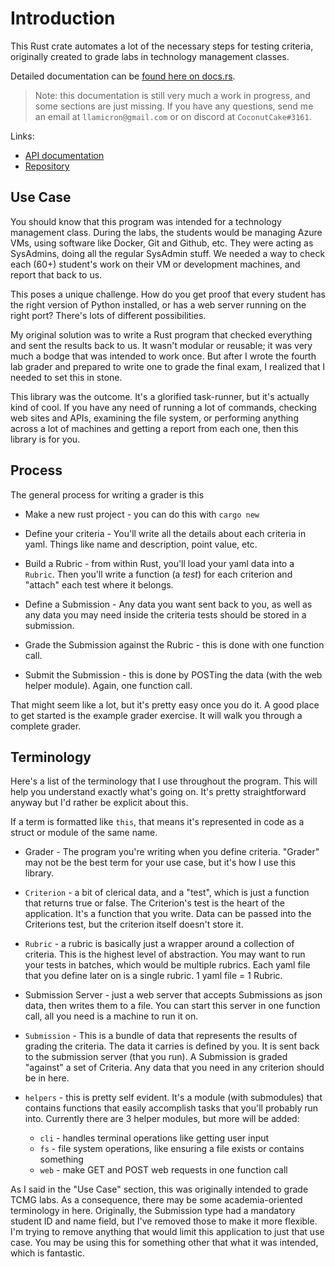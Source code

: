 # Introduction
This Rust crate automates a lot of the necessary steps for testing criteria, originally created to grade labs in technology management classes.

Detailed documentation can be [found here on docs.rs](https://docs.rs/lab_grader/0.10.0/lab_grader/index.html).

> Note: this documentation is still very much a work in progress, and some sections are just missing. If you have any questions, send me an email at `llamicron@gmail.com` or on discord at `CoconutCake#3161`.

Links:
- [API documentation](https://docs.rs/lab_grader)
- [Repository](https://github.com/llamicron/lab_grader)

## Use Case
You should know that this program was intended for a technology management class. During the labs, the students would be managing Azure VMs, using software like Docker, Git and Github, etc. They were acting as SysAdmins, doing all the regular SysAdmin stuff. We needed a way to check each (60+) student's work on their VM or development machines, and report that back to us.

This poses a unique challenge. How do you get proof that every student has the right version of Python installed, or has a web server running on the right port? There's lots of different possibilities.

My original solution was to write a Rust program that checked everything and sent the results back to us. It wasn't modular or reusable; it was very much a bodge that was intended to work once. But after I wrote the fourth lab grader and prepared to write one to grade the final exam, I realized that I needed to set this in stone.

This library was the outcome. It's a glorified task-runner, but it's actually kind of cool. If you have any need of running a lot of commands, checking web sites and APIs, examining the file system, or performing anything across a lot of machines and getting a report from each one, then this library is for you.

## Process
The general process for writing a grader is this

- Make a new rust project - you can do this with `cargo new`

- Define your criteria - You'll write all the details about each criteria in yaml. Things like name and description, point value, etc.

- Build a Rubric - from within Rust, you'll load your yaml data into a `Rubric`. Then you'll write a function (a *test*) for each criterion and "attach" each test where it belongs.

- Define a Submission - Any data you want sent back to you, as well as any data you may need inside the criteria tests should be stored in a submission.

- Grade the Submission against the Rubric - this is done with one function call.

- Submit the Submission - this is done by POSTing the data (with the web helper module). Again, one function call.

That might seem like a lot, but it's pretty easy once you do it. A good place to get started is the example grader exercise. It will walk you through a complete grader.


## Terminology

Here's a list of the terminology that I use throughout the program. This will help you understand exactly what's going on. It's pretty straightforward anyway but I'd rather be explicit about this.

If a term is formatted like `this`, that means it's represented in code as a struct or module of the same name.

- Grader - The program you're writing when you define criteria. "Grader" may not be the best term for your use case, but it's how I use this library.

- `Criterion` - a bit of clerical data, and a "test", which is just a function that returns true or false. The Criterion's test is the heart of the application. It's a function that you write. Data can be passed into the Criterions test, but the criterion itself doesn't store it.

- `Rubric` - a rubric is basically just a wrapper around a collection of criteria. This is the highest level of abstraction. You may want to run your tests in batches, which would be multiple rubrics. Each yaml file that you define later on is a single rubric. 1 yaml file = 1 Rubric.

- Submission Server - just a web server that accepts Submissions as json data, then writes them to a file. You can start this server in one function call, all you need is a machine to run it on.

- `Submission` - This is a bundle of data that represents the results of grading the criteria. The data it carries is defined by you. It is sent back to the submission server (that you run). A Submission is graded "against" a set of Criteria. Any data that you need in any criterion should be in here.

- `helpers` - this is pretty self evident. It's a module (with submodules) that contains functions that easily accomplish tasks that you'll probably run into. Currently there are 3 helper modules, but more will be added:
  - `cli` - handles terminal operations like getting user input
  - `fs` - file system operations, like ensuring a file exists or contains something
  - `web` - make GET and POST web requests in one function call

As I said in the "Use Case" section, this was originally intended to grade TCMG labs. As a consequence, there may be some academia-oriented terminology in here. Originally, the Submission type had a mandatory student ID and name field, but I've removed those to make it more flexible. I'm trying to remove anything that would limit this application to just that use case. You may be using this for something other that what it was intended, which is fantastic.

